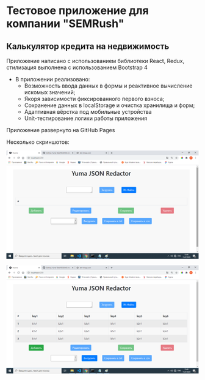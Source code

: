 # Тестовое приложение для компании "SEMRush"

## Калькулятор кредита на недвижимость

Приложение написано с использованием библиотеки React, Redux, стилизация выполнена с использованием Bootstrap 4 

* В приложении реализовано:
  * Возможность ввода данных в формы и реактивное вычисление искомых значений;
  * Якоря зависимости фиксированного первого взноса;
  * Сохранение данных  в localStorage и очистка хранилища и форм;
  * Адаптивная вёрстка под мобильные устройства
  * Unit-тестирование логики работы приложения
  
Приложение развернуто на GitHub Pages  
  
Несколько скриншотов:

![initial](https://github.com/VanButrij/Yuma-Task/blob/master/img/initial.png)

![upload](https://github.com/VanButrij/Yuma-Task/blob/master/img/loaded.png)
